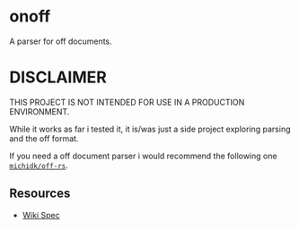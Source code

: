 # onoff

A parser for off documents.

# DISCLAIMER

THIS PROJECT IS NOT INTENDED FOR USE IN A PRODUCTION ENVIRONMENT.

While it works as far i tested it, it is/was just a side project exploring parsing
and the off format.

If you need a off document parser i would recommend the following one
[`michidk/off-rs`](https://github.com/michidk/off-rs).

## Resources

- [Wiki Spec](https://en.wikipedia.org/wiki/OFF_(file_format))
